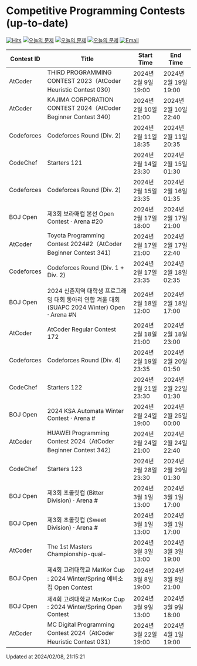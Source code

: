 Competitive Programming Contests (up-to-date)
========
[![Hits](https://hits.seeyoufarm.com/api/count/incr/badge.svg?url=https%3A%2F%2Fgithub.com%2Fika9810%2FCompetitive-Programming-Contests&count_bg=%2379C83D&title_bg=%23555555&icon=&icon_color=%23E7E7E7&title=hits&edge_flat=false)](https://hits.seeyoufarm.com)
[![오늘의 문제](https://img.shields.io/badge/Today's%20ABC-Link-lightpink)](https://github.com/ika9810/Atcoder-Daily-Contests/blob/main/ABC.md) 
[![오늘의 문제](https://img.shields.io/badge/Today's%20ARC-Link-orange)](https://github.com/ika9810/Atcoder-Daily-Contests/blob/main/ARC.md) 
[![오늘의 문제](https://img.shields.io/badge/Today's%20AGC-Link-red)](https://github.com/ika9810/Atcoder-Daily-Contests/blob/main/AGC.md) 
[![Email](https://img.shields.io/badge/Email-ika7204@naver.com-ff69b4)](mailTo:ika7204@naver.com)

 Contest ID | Title | Start Time | End Time |
---|---|---|---|
| AtCoder | THIRD PROGRAMMING CONTEST 2023（AtCoder Heuristic Contest 030） | 2024년 2월 9일 19:00 | 2024년 2월 19일 19:00 |
| AtCoder | KAJIMA CORPORATION CONTEST 2024（AtCoder Beginner Contest 340） | 2024년 2월 10일 21:00 | 2024년 2월 10일 22:40 |
| Codeforces | Codeforces Round (Div. 2) | 2024년 2월 11일 18:35 | 2024년 2월 11일 20:35 |
| CodeChef | Starters 121 | 2024년 2월 14일 23:30 | 2024년 2월 15일 01:30 |
| Codeforces | Codeforces Round (Div. 2) | 2024년 2월 15일 23:35 | 2024년 2월 16일 01:35 |
| BOJ Open | 제3회 보라매컵 본선 Open Contest · Arena #20 | 2024년 2월 17일 18:00 | 2024년 2월 17일 21:00 |
| AtCoder | Toyota Programming Contest 2024#2（AtCoder Beginner Contest 341） | 2024년 2월 17일 21:00 | 2024년 2월 17일 22:40 |
| Codeforces | Codeforces Round (Div. 1 + Div. 2) | 2024년 2월 17일 23:35 | 2024년 2월 18일 02:35 |
| BOJ Open | 2024 신촌지역 대학생 프로그래밍 대회 동아리 연합 겨울 대회 (SUAPC 2024 Winter) Open · Arena #N | 2024년 2월 18일 12:00 | 2024년 2월 18일 17:00 |
| AtCoder | AtCoder Regular Contest 172 | 2024년 2월 18일 21:00 | 2024년 2월 18일 23:00 |
| Codeforces | Codeforces Round (Div. 4) | 2024년 2월 19일 23:35 | 2024년 2월 20일 01:50 |
| CodeChef | Starters 122 | 2024년 2월 21일 23:30 | 2024년 2월 22일 01:30 |
| BOJ Open | 2024 KSA Automata Winter Contest · Arena # | 2024년 2월 24일 19:00 | 2024년 2월 25일 00:00 |
| AtCoder | HUAWEI Programming Contest 2024（AtCoder Beginner Contest 342） | 2024년 2월 24일 21:00 | 2024년 2월 24일 22:40 |
| CodeChef | Starters 123 | 2024년 2월 28일 23:30 | 2024년 2월 29일 01:30 |
| BOJ Open | 제3회 초콜릿컵 (Bitter Division) · Arena # | 2024년 3월 1일 13:00 | 2024년 3월 1일 17:00 |
| BOJ Open | 제3회 초콜릿컵 (Sweet Division) · Arena # | 2024년 3월 1일 13:00 | 2024년 3월 1일 17:00 |
| AtCoder | The 1st Masters Championship-qual- | 2024년 3월 3일 13:00 | 2024년 3월 3일 19:00 |
| BOJ Open | 제4회 고려대학교 MatKor Cup : 2024 Winter/Spring 예비소집 Open Contest | 2024년 3월 8일 19:00 | 2024년 3월 8일 21:00 |
| BOJ Open | 제4회 고려대학교 MatKor Cup : 2024 Winter/Spring Open Contest | 2024년 3월 9일 13:00 | 2024년 3월 9일 18:00 |
| AtCoder | MC Digital Programming Contest 2024（AtCoder Heuristic Contest 031） | 2024년 3월 22일 19:00 | 2024년 4월 1일 19:00 |

Updated at 2024/02/08, 21:15:21
